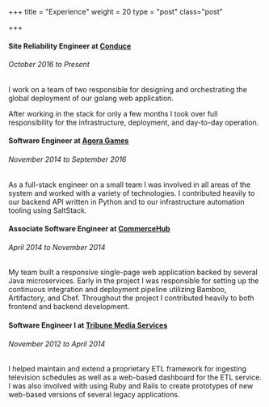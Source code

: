 +++
title = "Experience"
weight = 20
type = "post"
class="post"

+++


#### Site Reliability Engineer at [Conduce](https://www.conduce.com)
###### October 2016 to Present

I work on a team of two responsible for designing and orchestrating the global deployment of our golang web application.
 
After working in the stack for only a few months I took over full responsibility for the infrastructure, deployment, and day-to-day operation. 

#### Software Engineer at [Agora Games](https://www.agoragames.com)
###### November 2014 to September 2016

As a full-stack engineer on a small team I was involved in all areas of the system and worked with a variety of technologies. I contributed heavily to our backend API written in Python and to our infrastructure automation tooling using SaltStack. 

#### Associate Software Engineer at [CommerceHub](https://www.commercehub.com)
###### April 2014 to November 2014

My team built a responsive single-page web application backed by several Java microservices. Early in the project I was responsible for setting up the continuous integration and deployment pipeline utilizing Bamboo, Artifactory, and Chef. Throughout the project I contributed heavily to both frontend and backend development.

#### Software Engineer I at [Tribune Media Services](https://www.gracenote.com)
###### November 2012 to April 2014

I helped maintain and extend a proprietary ETL framework for ingesting television schedules as well as a web-based dashboard for the ETL service. I was also involved with using Ruby and Rails to create prototypes of new web-based versions of several legacy applications.
